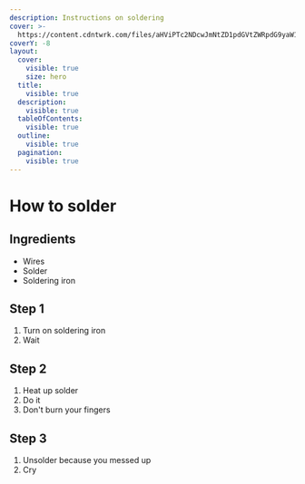 ```yaml
---
description: Instructions on soldering
cover: >-
  https://content.cdntwrk.com/files/aHViPTc2NDcwJmNtZD1pdGVtZWRpdG9yaW1hZ2UmZmlsZW5hbWU9aXRlbWVkaXRvcmltYWdlXzVjMTE2N2RkMGFhOTkuanBnJnZlcnNpb249MDAwMCZzaWc9YjUxYTQxNWZiNjk0ZDNhZmIwNzE2N2M5NmNkMWMxMTY%3D
coverY: -8
layout:
  cover:
    visible: true
    size: hero
  title:
    visible: true
  description:
    visible: true
  tableOfContents:
    visible: true
  outline:
    visible: true
  pagination:
    visible: true
---
```


# How to solder

## Ingredients

* Wires
* Solder
* Soldering iron

## Step 1

1. Turn on soldering iron
2. Wait

## Step 2

1. Heat up solder
2. Do it
3. Don't burn your fingers

## Step 3

1. Unsolder because you messed up
2. Cry
